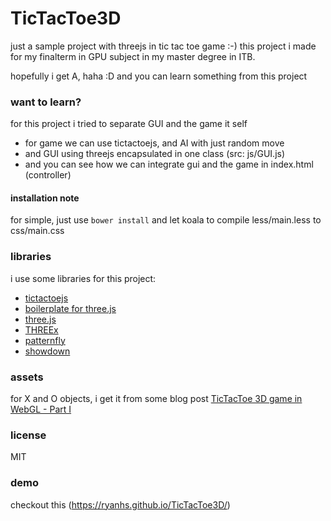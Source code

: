 # TicTacToe3D
just a sample project with threejs in tic tac toe game :-)
this project i made for my finalterm in GPU subject in my master degree in ITB.

hopefully i get A, haha :D
and you can learn something from this project


### want to learn?
for this project i tried to separate GUI and the game it self
- for game we can use tictactoejs, and AI with just random move
- and GUI using threejs encapsulated in one class (src: js/GUI.js)
- and you can see how we can integrate gui and the game in index.html (controller)

#### installation note
for simple, just use `bower install`
and let koala to compile less/main.less to css/main.css

### libraries
i use some libraries for this project:
- [tictactoejs](https://github.com/ryanhs/TicTacToeJS)
- [boilerplate for three.js](https://github.com/jeromeetienne/threejsboilerplate)
- [three.js](http://threejs.org/)
- [THREEx](http://www.threejsgames.com/extensions/)
- [patternfly](https://www.patternfly.org/)
- [showdown](https://github.com/showdownjs/showdown)

### assets
for X and O objects, i get it from some blog post [TicTacToe 3D game in WebGL - Part I](http://monox.mono-software.com/Blog/post/Mono/192/TicTacToe-3D-game-in-WebGL-Part-I/)

### license
MIT

### demo
checkout this (https://ryanhs.github.io/TicTacToe3D/)
